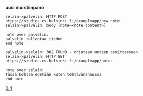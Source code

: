 **uusi muistiinpano**

```
selain->palvelin: HTTP POST https://studies.cs.helsinki.fi/exampleapp/new_note
selain->palvelin: body [note=<note content>]

note over palvelin:
palvelin tallentaa tiedon
end note

palvelin->selain: 302 FOUND - ohjataan uuteen osoitteeseen
selain->palvelin: HTTP GET https://studies.cs.helsinki.fi/exampleapp/notes

note over selain:
Tässä kohtaa edetään kuten tehtävänannossa
end note
```

[0.4][kaavio]


[kaavio]: 4.png "Sekvenssikaavio"

